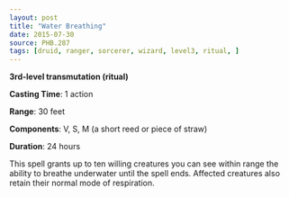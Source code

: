 ```yaml
---
layout: post
title: "Water Breathing"
date: 2015-07-30
source: PHB.287
tags: [druid, ranger, sorcerer, wizard, level3, ritual, ]
---
```


**3rd-level transmutation (ritual)**

**Casting Time**: 1 action

**Range**: 30 feet

**Components**: V, S, M (a short reed or piece of straw)

**Duration**: 24 hours

This spell grants up to ten willing creatures you can see within range the ability to breathe underwater until the spell ends. Affected creatures also retain their normal mode of respiration.
